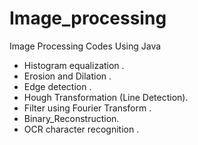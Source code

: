 # Image_processing
Image Processing Codes Using Java
- Histogram equalization . 
- Erosion and Dilation .
- Edge detection .
- Hough Transformation (Line Detection).
- Filter using Fourier Transform .
- Binary_Reconstruction.
- OCR character recognition .
